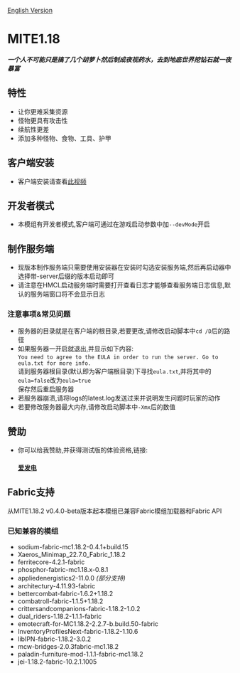 [English Version](https://github.com/XiaoYuOvO/MITE1.18.2Pub/blob/master/README.md)
# MITE1.18
**_一个人不可能只是搞了几个胡萝卜然后制成夜视药水，去到地底世界挖钻石就一夜暴富_**
## 特性
* 让你更难采集资源
* 怪物更具有攻击性
* 续航性更差
* 添加多种怪物、食物、工具、护甲

## 客户端安装
* 客户端安装请查看[此视频](https://www.bilibili.com/video/BV1MS4y117mk/)

## 开发者模式
* 本模组有开发者模式,客户端可通过在游戏启动参数中加`--devMode`开启

## 制作服务端
* 现版本制作服务端只需要使用安装器在安装时勾选安装服务端,然后再启动器中选择带-server后缀的版本启动即可
* 请注意在HMCL启动服务端时需要打开查看日志才能够查看服务端日志信息,默认的服务端窗口将不会显示日志
### 注意事项&常见问题
* 服务器的目录就是在客户端的根目录,若要更改,请修改启动脚本中`cd /D`后的路径
* 如果服务器一开启就退出,并显示如下内容:\
    `You need to agree to the EULA in order to run the server. Go to eula.txt for more info.`\
  请到服务器根目录(默认即为客户端根目录)下寻找`eula.txt`,并将其中的`eula=false`改为`eula=true`\
  保存然后重启服务器
* 若服务器崩溃,请将logs的latest.log发送过来并说明发生问题时玩家的动作
* 若要修改服务器最大内存,请修改启动脚本中`-Xmx`后的数值
    
## 赞助
* 你可以给我赞助,并获得测试版的体验资格,链接:
   #### [爱发电](https://afdian.net/@XiaoYu233)  

## Fabric支持
从MITE1.18.2 v0.4.0-beta版本起本模组已兼容Fabric模组加载器和Fabric API
### 已知兼容的模组
* sodium-fabric-mc1.18.2-0.4.1+build.15
* Xaeros_Minimap_22.7.0_Fabric_1.18.2
* ferritecore-4.2.1-fabric
* phosphor-fabric-mc1.18.x-0.8.1
* appliedenergistics2-11.0.0 *(部分支持)*
* architectury-4.11.93-fabric
* bettercombat-fabric-1.6.2+1.18.2
* combatroll-fabric-1.1.5+1.18.2
* crittersandcompanions-fabric-1.18.2-1.0.2
* dual_riders-1.18.2-1.1.1-fabric
* emotecraft-for-MC1.18.2-2.2.7-b.build.50-fabric
* InventoryProfilesNext-fabric-1.18.2-1.10.6
* libIPN-fabric-1.18.2-3.0.2
* mcw-bridges-2.0.3fabric-mc1.18.2
* paladin-furniture-mod-1.1.1-fabric-mc1.18.2
* jei-1.18.2-fabric-10.2.1.1005